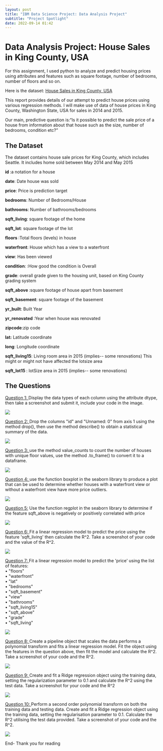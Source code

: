 ```yaml
---
layout: post
title: "IBM Data Science Project: Data Analysis Project"
subtitle: "Project Spotlight"
date: 2022-09-14 01:42
---
```


<h1> Data Analysis Project: House Sales in King County, USA </h1>

<p>For this assignment, I used python to analyze and predict housing prices using attributes and features such as square footage, number of bedrooms, number of floors and so on.</p>

<p>Here is the dataset: <a href="https://s3-api.us-geo.objectstorage.softlayer.net/cf-courses-data/CognitiveClass/DA0101EN/coursera/project/kc_house_data_NaN.csv">House Sales in King County, USA</a></p>


<p>This report provides details of our attempt to predict house prices using various regression methods. I will make use of data of house prices in King County, Washington State, USA for sales in 2014 and 2015.</p>

<p>
Our main, predictive question is:&ldquo;Is it possible to predict the sale price of a house from information about that house such as the size, number of bedrooms, condition etc?&rdquo;</p>

<h2>The Dataset </h2>
<p> The dataset contains house sale prices for King County, which includes Seattle. It includes home sold between May 2014 and May 2015</p>

<p><b>id </b>:a notation for a house</p>

<p> <b>date</b>: Date house was sold</p>

<p>
<b>price</b>: Price is prediction target</p>

<p>
<b>bedrooms</b>: Number of Bedrooms/House</p>

<p>
<b>bathrooms</b>: Number of bathrooms/bedrooms</p>

<p><b>sqft_living</b>: square footage of the home</p>

<p><b>sqft_lot</b>: square footage of the lot</p>

<p>
<b>floors </b>:Total floors (levels) in house</p>

<p>
<b>waterfront</b>: House which has a view to a waterfront</p>

<p>
<b>view</b>: Has been viewed</p>

<p>
<b>condition</b>: :How good the condition is Overall</p>

<p><b>grade</b>: overall grade given to the housing unit, based on King County grading system</p>

<p>
<b>sqft_above </b>:square footage of house apart from basement</p>

<p>
<b>sqft_basement</b>: square footage of the basement</p>

<p><b>yr_built</b>: Built Year</p>

<p>
<b>yr_renovated </b>:Year when house was renovated</p>

<p><b>zipcode</b>:zip code</p>

<p>
<b>lat:</b> Latitude coordinate</p>

<p><b>long</b>: Longitude coordinate</p>

<p><b>sqft_living15</b>: Living room area in 2015 (implies-- some renovations) This might or might not have affected the lotsize area</p>

<p><b> sqft_lot15 </b>: lotSize area in 2015 (implies-- some renovations)</p>

<h2> The Questions </h2>

<p>
<u>Question 1: </u> Display the data types of each column using the attribute dtype, then take a screenshot and submit it, include your code in the image.</p>

 <img src="/assets/images/Ibm6/1.jpg">

<p><u>Question 2: </u>Drop the columns &quot;id&quot; and &quot;Unnamed: 0&quot; from axis 1 using the method drop(), then use the method describe() to obtain a statistical summary of the data.</p>

 <img src="/assets/images/Ibm6/2.jpg">

<p><u>Question 3: </u>use the method value_counts to count the number of houses with unique floor values, use the method .to_frame() to convert it to a dataframe.</p>

 <img src="/assets/images/Ibm6/3.jpg">

<p><u>Question 4: </u> use the function boxplot in the seaborn library to produce a plot that can be used to determine whether houses with a waterfront view or without a waterfront view have more price outliers.</p>

 <img src="/assets/images/Ibm6/4.jpg">

<p><u>Question 5:</u>  Use the function regplot in the seaborn library to determine if the feature sqft_above is negatively or positively correlated with price</p>

 <img src="/assets/images/Ibm6/5.jpg">

<p><u>Question 6: </u> Fit a linear regression model to predict the price using the feature 'sqft_living' then calculate the R^2. Take a screenshot of your code and the value of the R^2.</p>

 <img src="/assets/images/Ibm6/6.jpg">

<p><u> Question 7:  </u>Fit a linear regression model to predict the 'price' using the list of features:<br>
&bull; &quot;floors&quot;<br>
&bull; &quot;waterfront&quot;<br>
&bull; &quot;lat&quot;<br>
&bull; &quot;bedrooms&quot;<br>
&bull; &quot;sqft_basement&quot;<br>
&bull; &quot;view&quot;<br>
&bull; &quot;bathrooms&quot;<br>
&bull; &quot;sqft_living15&quot;<br>
&bull; &quot;sqft_above&quot;<br>
&bull; &quot;grade&quot;<br>
&bull; &quot;sqft_living&quot;</p>

 <img src="/assets/images/Ibm6/7.jpg">

<p><u>Question 8: </u> Create a pipeline object that scales the data performs a polynomial transform and fits a linear regression model. Fit the object using the features in the question above, then fit the model and calculate the R^2. Take a screenshot of your code and the R^2.</p>

 <img src="/assets/images/Ibm6/8.jpg">

<p><u>Question 9: </u> Create and fit a Ridge regression object using the training data, setting the regularization parameter to 0.1 and calculate the R^2 using the test data. Take a screenshot for your code and the R^2</p>

 <img src="/assets/images/Ibm6/9.jpg">

<p><u>Question 10: </u>Perform a second order polynomial transform on both the training data and testing data. Create and fit a Ridge regression object using the training data, setting the regularisation parameter to 0.1. Calculate the R^2 utilising the test data provided. Take a screenshot of your code and the R^2.</p>

 <img src="/assets/images/Ibm6/10.jpg">

 <p> End- Thank you for reading </p>
